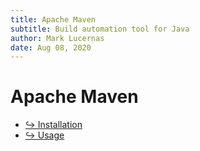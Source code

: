 ```yaml
---
title: Apache Maven
subtitle: Build automation tool for Java
author: Mark Lucernas
date: Aug 08, 2020
---
```



# Apache Maven

- [↪ Installation](installation)
- [↪ Usage](usage)

